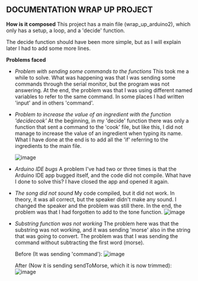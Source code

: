 ## DOCUMENTATION WRAP UP PROJECT

**How is it composed**
This project has a main file (wrap_up_arduino2), which only has a setup, a loop, and a 'decide' function. 

The decide function should have been more simple, but as I will explain later I had to add some more lines.







**Problems faced**
- *Problem with sending some commands to the functions*
   This took me a while to solve. What was happening was that I was sending some commands through the serial monitor, but the program was not answering.
    At the end, the problem was that I was using different named variables to refer to the same command. In some places I had written 'input' and in others 'command'.

  
- *Problem to increase the value of an ingredient with the function 'decidecook'*
  At the beginning, in my 'decide' function there was only a function that sent a command to the 'cook' file, but like this, I did not manage to
  increase the value of an ingredient when typing its name. What I have done at the end is to add all the 'if' referring to the ingredients to the main file.

  ![image](https://github.com/albertrenart/J25-programming/assets/144990839/1eaa5ec7-b3be-4756-9d6a-2979f3bb9a79)


- *Arduino IDE bugs*
  A problem I've had two or three times is that the Arduino IDE app bugged itself, and the code did not compile. What have I done to solve this? I have closed the app and opened it again.


- *The song did not sound*
  My code compiled, but it did not work. In theory, it was all correct, but the speaker didn't make any sound. I changed the speaker and the problem was still there. In the
  end, the problem was that I had forgotten to add to the tone function.
  ![image](https://github.com/albertrenart/J25-programming/assets/144990839/18a554bc-80a2-40ac-9fdf-f891b101dbb6)


- *Substring function was not working*
  The problem here was that the substring was not working, and it was sending 'morse' also in the string that was going to convert. The problem was that I was sending the command without        subtracting the first word (morse).

  Before (It was sending 'command'):
  ![image](https://github.com/albertrenart/J25-programming/assets/144990839/2a95d84d-6577-41ab-b82a-e7e5c31b4c13)

  After (Now it is sending sendToMorse, which it is now trimmed):
  ![image](https://github.com/albertrenart/J25-programming/assets/144990839/e1daf39e-d247-4286-ae18-47c2b80c4b35)



